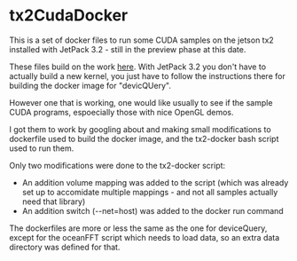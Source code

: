 # tx2CudaDocker

This is a set of docker files to run some CUDA samples on the jetson tx2 installed with JetPack 3.2 - still in the preview phase at this date.

These files build on the work [here](). With JetPack 3.2 you don't have to actually build a new kernel, you just have to follow the instructions there for building the docker image for "devicQUery". 

However one that is working, one would like usually to see if the sample CUDA programs, espoecially those with nice OpenGL demos.

I got them to work by googling about and making small modifications to dockerfile used to build the docker image, and the tx2-docker bash script used to run them.

Only two modifications were done to the tx2-docker script:
 - An addition volume mapping was added to the script (which was already set up to accomidate multiple mappings - and not all samples actually need that library)
 - An addition switch (--net=host) was added to the docker run command
 
The dockerfiles are more or less the same as the one for deviceQuery, except for the oceanFFT script which needs to load data, so an extra data directory was defined for that.

